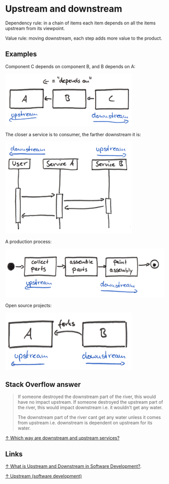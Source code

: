 # Upstream and downstream

Dependency rule: in a chain of items each item depends on all the items upstream from its viewpoint.

Value rule: moving downstream, each step adds more value to the product.

## Examples

Component C depends on component B, and B depends on A:

<img src="1.png" width="400px">

The closer a service is to consumer, the farther downstream it is:

<img src="2.png" width="400px">

A production process:

<img src="3.png" width="600px">

Open source projects:

<img src="4.png" width="400px">

## Stack Overflow answer

> If someone destroyed the downstream part of the river, this would have no impact upstream. If someone destroyed the upstream part of the river, this would impact downstream i.e. it wouldn't get any water.
>
> The downstream part of the river cant get any water unless it comes from upstream i.e. downstream is dependent on upstream for its water.

[↑ Which way are downstream and upstream services?](https://softwareengineering.stackexchange.com/a/395738/219147)

## Links

[↑ What is Upstream and Downstream in Software Development?](https://reflectoring.io/upstream-downstream).

[↑ Upstream (software development)](<https://en.wikipedia.org/wiki/Upstream_(software_development)>)
